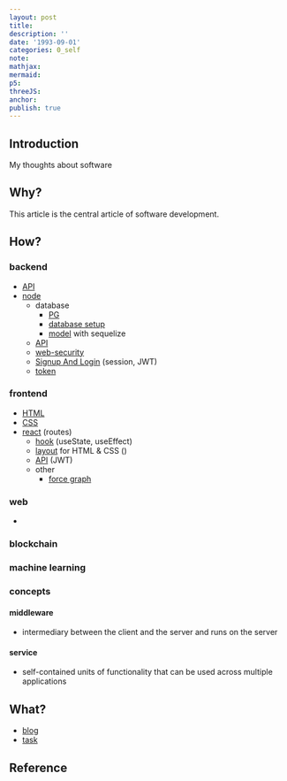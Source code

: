 ```yaml
---
layout: post
title:
description: ''
date: '1993-09-01'
categories: 0_self
note:
mathjax:
mermaid:
p5:
threeJS:
anchor:
publish: true
---
```


## Introduction

My thoughts about software

## Why?

This article is the central article of software development.

## How?

### backend

* [API]({{site.baseurl}}/api/2021/02/18/overview.html)
* [node]({{site.baseurl}}/node/2022/12/30/overview.html)
  * database
    * [PG]({{site.baseurl}}/pg/2022/12/30/overview.html)
    * [database setup]({{site.baseurl}}/node/2022/12/30/database-setup.html)
    * [model]({{site.baseurl}}/node/2022/01/20/model.html) with sequelize
  * [API]({{site.baseurl}}/node/2022/01/26/api.html)
  * [web-security]({{site.baseurl}}/node/2023/02/13/web-security.html)
  * [Signup And Login]({{site.baseurl}}/node/2022/12/31/sign-up-and-login.html) (session, JWT)
  * [token]({{site.baseurl}}/node/2023/02/10/token.html)

### frontend

* [HTML]({{site.baseurl}}/html/2021/12/17/overview.html)
* [CSS]({{site.baseurl}}/css/2022/10/15/overview.html)
* [react]({{site.baseurl}}/react/2021/06/13/overview.html) (routes)
  * [hook]({{site.baseurl}}/react/2021/06/17/hook.html) (useState, useEffect)
  * [layout]({{site.baseurl}}/react/2021/06/14/layout.html) for HTML & CSS ()
  * [API]({{site.baseurl}}/react/2022/09/14/api.html) (JWT)
  * other
    * [force graph]({{site.baseurl}}/react/2023/02/18/node-graph.html)

### web

* 

### blockchain

### machine learning

### concepts

#### middleware

* intermediary between the client and the server and runs on the server

#### service

* self-contained units of functionality that can be used across multiple applications

## What?

* [blog]({{site.baseurl}}/project/1993/09/01/(project)-blog.html)
* [task]({{site.baseurl}}/project/1993/09/01/(project)-task.html)

## Reference
